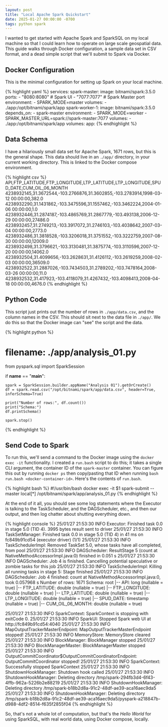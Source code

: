 ```yaml
---
layout: post
title: "Local Apache Spark Quickstart"
date: 2025-01-27 00:00:00 -0700
tags: python spark
---
```


I wanted to get started with Apache Spark and SparkSQL on my local machine so
that I could learn how to operate on large scale geospatial data. This guide
walks through Docker configuration, a sample data set in CSV format, and a dead
simple script that we'll submit to Spark via Docker.

## Docker Configuration

This is the minimal configuration for setting up Spark on your local machine.

{% highlight yaml %}
services:
  spark-master:
    image: bitnami/spark:3.5.0
    ports:
      - "8080:8080" # Spark UI
      - "7077:7077" # Spark Master port
    environment:
      - SPARK_MODE=master
    volumes:
      - ./app:/opt/bitnami/spark/app
  spark-worker-1:
    image: bitnami/spark:3.5.0
    depends_on:
      - spark-master
    environment:
      - SPARK_MODE=worker
      - SPARK_MASTER_URL=spark://spark-master:7077
    volumes:
      - ./app:/opt/bitnami/spark/app
volumes:
  app:
{% endhighlight %}

## Data Schema

I have a hilariously small data set for Apache Spark, 1671 rows, but this is
the general shape. This data should live in an `./app/` directory, in your
current working directory. This is linked to the Docker compose environment.

{% highlight csv %}
API,FTP_LATITUDE,FTP_LONGITUDE,LTP_LATITUDE,LTP_LONGITUDE,SPUD_DATE,CUM_OIL_06_MONTH
4238932145,31.3672544,-103.2766876,31.3602855,-103.2783914,1998-03-12 00:00:00,382.0
4238932290,31.1431862,-103.3475596,31.1557462,-103.3462224,2004-01-06 00:00:00,1.0
4238932446,31.2874187,-103.4865769,31.2867779,-103.493138,2006-12-29 00:00:00,27486.0
4238932457,31.2749213,-103.3917072,31.2746103,-103.4038642,2007-03-04 00:00:00,2773.0
4238932486,31.3818528,-103.3206018,31.3751552,-103.3222759,2007-08-30 00:00:00,12009.0
4238932498,31.3796621,-103.3130481,31.3875774,-103.3110596,2007-12-20 00:00:00,14062.0
4238932504,31.4099656,-103.2628631,31.4126112,-103.2619259,2008-02-03 00:00:00,36509.0
4238932522,31.2887026,-103.7434503,31.2789202,-103.7478164,2008-03-26 00:00:00,11.0
4238932532,31.417923,-103.4118079,31.4267432,-103.4098413,2008-04-18 00:00:00,4676.0
{% endhighlight %}

## Python Code

This script just prints out the number of rows in `./app/data.csv`, and the
column names in the CSV. This should sit next to the data file in `./app/`. We
do this so that the Docker image can "see" the script and the data.

{% highlight python %}
# filename: ./app/analysis_01.py

from pyspark.sql import SparkSession

if __name__ == "__main__":

    spark = SparkSession.builder.appName("Analysis 01").getOrCreate()
    df = spark.read.csv("/opt/bitnami/spark/app/data.csv", header=True, inferSchema=True)

    print("Number of rows:", df.count())
    print("Schema:")
    df.printSchema()

    spark.stop()
{% endhighlight %}

## Send Code to Spark

To run this, we'll send a command to the Docker image using the
`docker exec -it` functionality. I created a `run.bash` script to do this; it
takes a single CLI argument, the container ID of the `spark-master` container.
You can figure this out by running `docker ps` then copy/pasting that ID when
running `bash run.bash <docker-container-id>`. Here's the contents of
`run.bash`.

{% highlight bash %}
#!/usr/bin/bash
docker exec -it $1 spark-submit --master local[*] /opt/bitnami/spark/app/analysis_01.py
{% endhighlight %}

At the end of it all, you should see some log statements where the Executor is
talking to the TaskScheduler, and the DAGScheduler, etc., and then our output,
and then log chatter about shutting everything down.

{% highlight console %}
25/01/27 21:53:30 INFO Executor: Finished task 0.0 in stage 5.0 (TID 4). 3995 bytes result sent to driver
25/01/27 21:53:30 INFO TaskSetManager: Finished task 0.0 in stage 5.0 (TID 4) in 41 ms on fc849b91cd54 (executor driver) (1/1)
25/01/27 21:53:30 INFO TaskSchedulerImpl: Removed TaskSet 5.0, whose tasks have all completed, from pool
25/01/27 21:53:30 INFO DAGScheduler: ResultStage 5 (count at NativeMethodAccessorImpl.java:0) finished in 0.051 s
25/01/27 21:53:30 INFO DAGScheduler: Job 4 is finished. Cancelling potential speculative or zombie tasks for this job
25/01/27 21:53:30 INFO TaskSchedulerImpl: Killing all running tasks in stage 5: Stage finished
25/01/27 21:53:30 INFO DAGScheduler: Job 4 finished: count at NativeMethodAccessorImpl.java:0, took 0.057968 s
Number of rows: 1671
Schema:
root
 |-- API: long (nullable = true)
 |-- FTP_LATITUDE: double (nullable = true)
 |-- FTP_LONGITUDE: double (nullable = true)
 |-- LTP_LATITUDE: double (nullable = true)
 |-- LTP_LONGITUDE: double (nullable = true)
 |-- SPUD_DATE: timestamp (nullable = true)
 |-- CUM_OIL_06_MONTH: double (nullable = true)

25/01/27 21:53:30 INFO SparkContext: SparkContext is stopping with exitCode 0.
25/01/27 21:53:30 INFO SparkUI: Stopped Spark web UI at http://fc849b91cd54:4040
25/01/27 21:53:30 INFO MapOutputTrackerMasterEndpoint: MapOutputTrackerMasterEndpoint stopped!
25/01/27 21:53:30 INFO MemoryStore: MemoryStore cleared
25/01/27 21:53:30 INFO BlockManager: BlockManager stopped
25/01/27 21:53:30 INFO BlockManagerMaster: BlockManagerMaster stopped
25/01/27 21:53:30 INFO OutputCommitCoordinator$OutputCommitCoordinatorEndpoint: OutputCommitCoordinator stopped!
25/01/27 21:53:30 INFO SparkContext: Successfully stopped SparkContext
25/01/27 21:53:30 INFO ShutdownHookManager: Shutdown hook called
25/01/27 21:53:30 INFO ShutdownHookManager: Deleting directory /tmp/spark-294fb3d4-6f43-4ffb-962a-5226b2e88219
25/01/27 21:53:30 INFO ShutdownHookManager: Deleting directory /tmp/spark-b18b2d8a-91c2-48df-ae39-aca16aec9da5
25/01/27 21:53:30 INFO ShutdownHookManager: Deleting directory /tmp/spark-b18b2d8a-91c2-48df-ae39-aca16aec9da5/pyspark-a218847b-d988-4df2-8514-f635f2855f04
{% endhighlight %}

So, that's not a whole lot of computation, but that's the *Hello World* for
using SparkSQL, with real world data, using Docker compose, locally.
